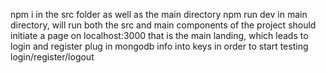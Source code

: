npm i in the src folder as well as the main directory
npm run dev in main directory, will run both the src and main components of the project
should initiate a page on localhost:3000 that is the main landing, which leads to login and register
plug in mongodb info into keys in order to start testing login/register/logout

